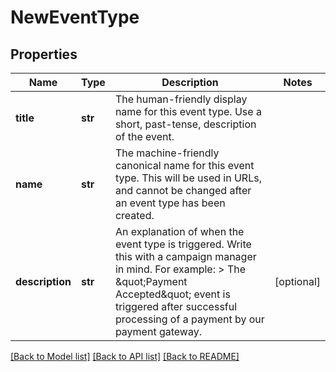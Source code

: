# NewEventType


## Properties
Name | Type | Description | Notes
------------ | ------------- | ------------- | -------------
**title** | **str** | The human-friendly display name for this event type. Use a short, past-tense, description of the event. | 
**name** | **str** | The machine-friendly canonical name for this event type. This will be used in URLs, and cannot be changed after an event type has been created. | 
**description** | **str** | An explanation of when the event type is triggered. Write this with a campaign manager in mind. For example:  &gt; The \&quot;Payment Accepted\&quot; event is triggered after successful processing of a payment by our payment gateway.  | [optional] 

[[Back to Model list]](../README.md#documentation-for-models) [[Back to API list]](../README.md#documentation-for-api-endpoints) [[Back to README]](../README.md)


